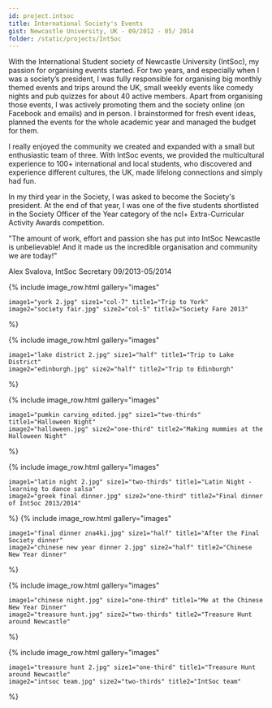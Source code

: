 ```yaml
---
id: project.intsoc
title: International Society's Events
gist: Newcastle University, UK - 09/2012 - 05/ 2014
folder: /static/projects/IntSoc
---
```

With the International Student society of Newcastle University (IntSoc), my passion for organising events started. For two years, and especially when I was a society’s president, I was fully responsible for organising big monthly themed events and trips around the UK, small weekly events like comedy nights and pub quizzes for about 40 active members. Apart from organising those events, I was actively promoting them and the society online (on Facebook and emails) and in person. I brainstormed for fresh event ideas, planned the events for the whole academic year and managed the budget for them.

I really enjoyed the community we created and expanded with a small but enthusiastic team of three. With IntSoc events, we provided the multicultural experience to 100+ international and local students, who discovered and experience different cultures, the UK, made lifelong connections and simply had fun.

In my third year in the Society, I was asked to become the Society's president. At the end of that year, I was one of the five students shortlisted in the Society Officer of the Year category of the ncl+ Extra-Curricular Activity Awards competition.

"The amount of work, effort and passion she has put into IntSoc Newcastle is unbelievable! And it made us the incredible organisation and community we are today!"

Alex Svalova, IntSoc Secretary 09/2013-05/2014

{% include image_row.html
    gallery="images"
     
    image1="york 2.jpg" size1="col-7" title1="Trip to York"
    image2="society fair.jpg" size2="col-5" title2="Society Fare 2013"
%}

{% include image_row.html
    gallery="images"
     
    image1="lake district 2.jpg" size1="half" title1="Trip to Lake District"
    image2="edinburgh.jpg" size2="half" title2="Trip to Edinburgh"
%}

{% include image_row.html
    gallery="images"
     
    image1="pumkin carving_edited.jpg" size1="two-thirds" title1="Halloween Night"
    image2="halloween.jpg" size2="one-third" title2="Making mummies at the Halloween Night"
%}

{% include image_row.html
    gallery="images"
     
    image1="latin night 2.jpg" size1="two-thirds" title1="Latin Night - learning to dance salsa"
    image2="greek final dinner.jpg" size2="one-third" title2="Final dinner of IntSoc 2013/2014"
%}
{% include image_row.html
    gallery="images"
     
    image1="final dinner zna4ki.jpg" size1="half" title1="After the Final Society dinner"
    image2="chinese new year dinner 2.jpg" size2="half" title2="Chinese New Year dinner"
%}

{% include image_row.html
    gallery="images"
     
    image1="chinese night.jpg" size1="one-third" title1="Me at the Chinese New Year Dinner"
    image2="treasure hunt.jpg" size2="two-thirds" title2="Treasure Hunt around Newcastle"
%}

{% include image_row.html
    gallery="images"
     
    image1="treasure hunt 2.jpg" size1="one-third" title1="Treasure Hunt around Newcastle"
    image2="intsoc team.jpg" size2="two-thirds" title2="IntSoc team"
%}



































